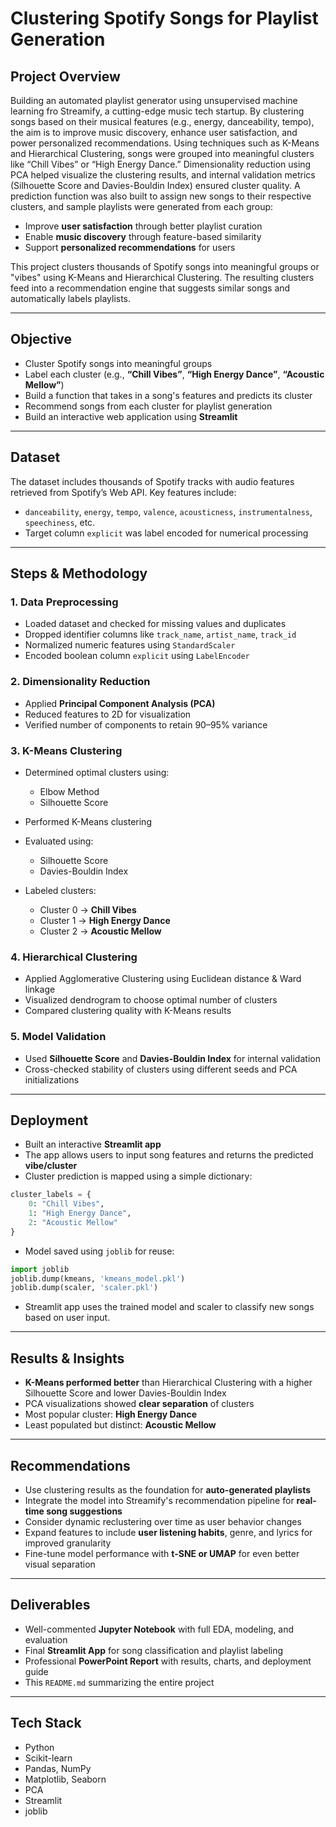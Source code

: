 # **Clustering Spotify Songs for Playlist Generation**

## Project Overview
Building an automated playlist generator using unsupervised machine learning fro Streamify, a cutting-edge music tech startup. By clustering songs based on their musical features (e.g., energy, danceability, tempo), the aim is to improve music discovery, enhance user satisfaction, and power personalized recommendations. Using techniques such as K-Means and Hierarchical Clustering, songs were grouped into meaningful clusters like “Chill Vibes” or “High Energy Dance.” Dimensionality reduction using PCA helped visualize the clustering results, and internal validation metrics (Silhouette Score and Davies-Bouldin Index) ensured cluster quality. A prediction function was also built to assign new songs to their respective clusters, and sample playlists were generated from each group:

* Improve **user satisfaction** through better playlist curation
* Enable **music discovery** through feature-based similarity
* Support **personalized recommendations** for users

This project clusters thousands of Spotify songs into meaningful groups or "vibes" using K-Means and Hierarchical Clustering. The resulting clusters feed into a recommendation engine that suggests similar songs and automatically labels playlists.

---

## Objective

* Cluster Spotify songs into meaningful groups
* Label each cluster (e.g., **“Chill Vibes”**, **“High Energy Dance”**, **“Acoustic Mellow”**)
* Build a function that takes in a song's features and predicts its cluster
* Recommend songs from each cluster for playlist generation
* Build an interactive web application using **Streamlit**

---

## Dataset

The dataset includes thousands of Spotify tracks with audio features retrieved from Spotify’s Web API. Key features include:

* `danceability`, `energy`, `tempo`, `valence`, `acousticness`, `instrumentalness`, `speechiness`, etc.
* Target column `explicit` was label encoded for numerical processing

---

## Steps & Methodology

### 1. Data Preprocessing

* Loaded dataset and checked for missing values and duplicates
* Dropped identifier columns like `track_name`, `artist_name`, `track_id`
* Normalized numeric features using `StandardScaler`
* Encoded boolean column `explicit` using `LabelEncoder`

### 2. Dimensionality Reduction

* Applied **Principal Component Analysis (PCA)**
* Reduced features to 2D for visualization
* Verified number of components to retain 90–95% variance

### 3. K-Means Clustering

* Determined optimal clusters using:

  * Elbow Method
  * Silhouette Score
* Performed K-Means clustering
* Evaluated using:

  * Silhouette Score
  * Davies-Bouldin Index
* Labeled clusters:

  * Cluster 0 → **Chill Vibes**
  * Cluster 1 → **High Energy Dance**
  * Cluster 2 → **Acoustic Mellow**

### 4. Hierarchical Clustering

* Applied Agglomerative Clustering using Euclidean distance & Ward linkage
* Visualized dendrogram to choose optimal number of clusters
* Compared clustering quality with K-Means results

### 5. Model Validation

* Used **Silhouette Score** and **Davies-Bouldin Index** for internal validation
* Cross-checked stability of clusters using different seeds and PCA initializations

---

## Deployment

* Built an interactive **Streamlit app**
* The app allows users to input song features and returns the predicted **vibe/cluster**
* Cluster prediction is mapped using a simple dictionary:

```python
cluster_labels = {
    0: "Chill Vibes",
    1: "High Energy Dance",
    2: "Acoustic Mellow"
}
```

* Model saved using `joblib` for reuse:

```python
import joblib
joblib.dump(kmeans, 'kmeans_model.pkl')
joblib.dump(scaler, 'scaler.pkl')
```

* Streamlit app uses the trained model and scaler to classify new songs based on user input.

---

## Results & Insights

* **K-Means performed better** than Hierarchical Clustering with a higher Silhouette Score and lower Davies-Bouldin Index
* PCA visualizations showed **clear separation** of clusters
* Most popular cluster: **High Energy Dance**
* Least populated but distinct: **Acoustic Mellow**

---

## Recommendations

* Use clustering results as the foundation for **auto-generated playlists**
* Integrate the model into Streamify's recommendation pipeline for **real-time song suggestions**
* Consider dynamic reclustering over time as user behavior changes
* Expand features to include **user listening habits**, genre, and lyrics for improved granularity
* Fine-tune model performance with **t-SNE or UMAP** for even better visual separation

---

## Deliverables

* Well-commented **Jupyter Notebook** with full EDA, modeling, and evaluation
* Final **Streamlit App** for song classification and playlist labeling
* Professional **PowerPoint Report** with results, charts, and deployment guide
* This `README.md` summarizing the entire project

---

## Tech Stack

* Python
* Scikit-learn
* Pandas, NumPy
* Matplotlib, Seaborn
* PCA
* Streamlit
* joblib